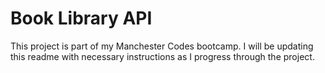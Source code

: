 # Book Library API

This project is part of my Manchester Codes bootcamp. I will be updating this readme with necessary instructions as I progress through the project.
